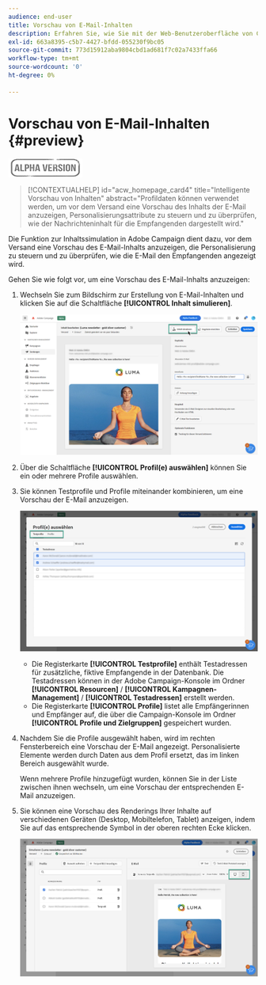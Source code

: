 ```yaml
---
audience: end-user
title: Vorschau von E-Mail-Inhalten
description: Erfahren Sie, wie Sie mit der Web-Benutzeroberfläche von Campaign eine Vorschau Ihres E-Mail-Inhalts anzeigen können.
exl-id: 663a8395-c5b7-4427-bfdd-055230f9bc05
source-git-commit: 773d15912aba9804cbd1ad681f7c02a7433ffa66
workflow-type: tm+mt
source-wordcount: '0'
ht-degree: 0%

---
```


# Vorschau von E-Mail-Inhalten {#preview}

![](../assets/do-not-localize/badge.png)

>[!CONTEXTUALHELP]
>id="acw_homepage_card4"
>title="Intelligente Vorschau von Inhalten"
>abstract="Profildaten können verwendet werden, um vor dem Versand eine Vorschau des Inhalts der E-Mail anzuzeigen, Personalisierungsattribute zu steuern und zu überprüfen, wie der Nachrichteninhalt für die Empfangenden dargestellt wird."

Die Funktion zur Inhaltssimulation in Adobe Campaign dient dazu, vor dem Versand eine Vorschau des E-Mail-Inhalts anzuzeigen, die Personalisierung zu steuern und zu überprüfen, wie die E-Mail den Empfangenden angezeigt wird.

Gehen Sie wie folgt vor, um eine Vorschau des E-Mail-Inhalts anzuzeigen:

1. Wechseln Sie zum Bildschirm zur Erstellung von E-Mail-Inhalten und klicken Sie auf die Schaltfläche **[!UICONTROL Inhalt simulieren]**.

   ![](assets/simulate.png)

1. Über die Schaltfläche **[!UICONTROL Profil(e) auswählen]** können Sie ein oder mehrere Profile auswählen.
1. Sie können Testprofile und Profile miteinander kombinieren, um eine Vorschau der E-Mail anzuzeigen.

   ![](assets/preview-profile.png)

   * Die Registerkarte **[!UICONTROL Testprofile]** enthält Testadressen für zusätzliche, fiktive Empfangende in der Datenbank. Die Testadressen können in der Adobe Campaign-Konsole im Ordner **[!UICONTROL Resourcen]** / **[!UICONTROL Kampagnen-Management]** / **[!UICONTROL Testadressen]** erstellt werden.
   * Die Registerkarte **[!UICONTROL Profile]** listet alle Empfängerinnen und Empfänger auf, die über die Campaign-Konsole im Ordner **[!UICONTROL Profile und Zielgruppen]** gespeichert wurden.

1. Nachdem Sie die Profile ausgewählt haben, wird im rechten Fensterbereich eine Vorschau der E-Mail angezeigt. Personalisierte Elemente werden durch Daten aus dem Profil ersetzt, das im linken Bereich ausgewählt wurde.

   Wenn mehrere Profile hinzugefügt wurden, können Sie in der Liste zwischen ihnen wechseln, um eine Vorschau der entsprechenden E-Mail anzuzeigen.

1. Sie können eine Vorschau des Renderings Ihrer Inhalte auf verschiedenen Geräten (Desktop, Mobiltelefon, Tablet) anzeigen, indem Sie auf das entsprechende Symbol in der oberen rechten Ecke klicken.

   ![](assets/preview.png)


